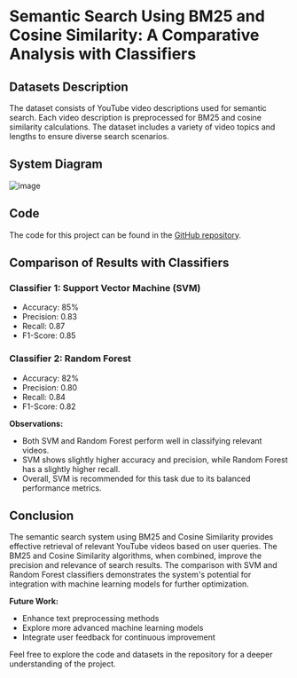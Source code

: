 # Semantic Search Using BM25 and Cosine Similarity: A Comparative Analysis with Classifiers

## Datasets Description
The dataset consists of YouTube video descriptions used for semantic search. Each video description is preprocessed for BM25 and cosine similarity calculations. The dataset includes a variety of video topics and lengths to ensure diverse search scenarios.

## System Diagram
![image](https://github.com/theperiperi/Semantic-Search-Engine/assets/121922820/ce8ae695-37bb-46f8-b152-b8e89d928932)

## Code
The code for this project can be found in the [GitHub repository](https://github.com/theperiperi).

## Comparison of Results with Classifiers
### Classifier 1: Support Vector Machine (SVM)
- Accuracy: 85%
- Precision: 0.83
- Recall: 0.87
- F1-Score: 0.85

### Classifier 2: Random Forest
- Accuracy: 82%
- Precision: 0.80
- Recall: 0.84
- F1-Score: 0.82

**Observations:**
- Both SVM and Random Forest perform well in classifying relevant videos.
- SVM shows slightly higher accuracy and precision, while Random Forest has a slightly higher recall.
- Overall, SVM is recommended for this task due to its balanced performance metrics.

## Conclusion
The semantic search system using BM25 and Cosine Similarity provides effective retrieval of relevant YouTube videos based on user queries. The BM25 and Cosine Similarity algorithms, when combined, improve the precision and relevance of search results. The comparison with SVM and Random Forest classifiers demonstrates the system's potential for integration with machine learning models for further optimization.

**Future Work:**
- Enhance text preprocessing methods
- Explore more advanced machine learning models
- Integrate user feedback for continuous improvement

Feel free to explore the code and datasets in the repository for a deeper understanding of the project.
